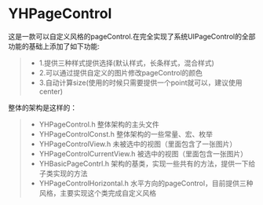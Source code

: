 # YHPageControl
这是一款可以自定义风格的pageControl.在完全实现了系统UIPageControl的全部功能的基础上添加了如下功能:
> * 1.提供三种样式提供选择(默认样式，长条样式，混合样式)
> * 2.可以通过提供自定义的图片修改pageControl的颜色
> * 3.自动计算size(使用的时候只需要提供一个point就可以，建议使用center)

整体的架构是这样的：
> * YHPageControl.h 整体架构的主头文件
> * YHPageControlConst.h 整体架构的一些常量、宏、枚举
> * YHPageControlView.h 未被选中的视图（里面包含了一张图片）
> * YHPageControlCurrentView.h 被选中的视图（里面包含一张图片）
> * YHBasicPageContrl.h 架构的基类，实现一些共有的方法，提供一下给子类实现的方法
> * YHPageControlHorizontal.h 水平方向的pageControl，目前提供三种风格，主要实现这个类完成自定义风格
